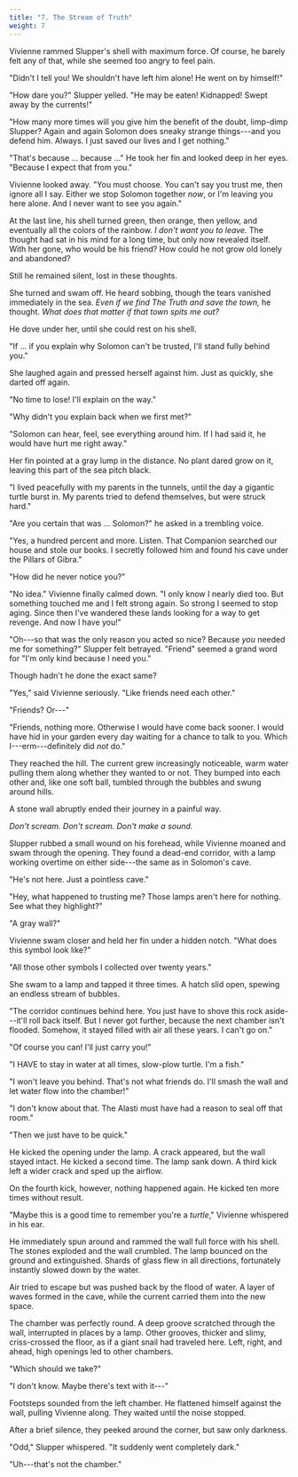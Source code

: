 ```yaml
---
title: "7. The Stream of Truth"
weight: 7
---
```


Vivienne rammed Slupper's shell with maximum force. Of course, he barely felt any of that, while she seemed too angry to feel pain. 

"Didn't I tell you! We shouldn't have left him alone! He went on by himself!"

"How dare you?" Slupper yelled. "He may be eaten! Kidnapped! Swept away by the currents!"

"How many more times will you give him the benefit of the doubt, limp-dimp Slupper? Again and again Solomon does sneaky strange things---and you defend him. Always. I just saved our lives and I get nothing."

"That's because ... because ..." He took her fin and looked deep in her eyes. "Because I expect that from you."

Vivienne looked away. "You must choose. You can't say you trust me, then ignore all I say. Either we stop Solomon together _now_, or I'm leaving you here alone. And I never want to see you again."

At the last line, his shell turned green, then orange, then yellow, and eventually all the colors of the rainbow. _I don't want you to leave._ The thought had sat in his mind for a long time, but only now revealed itself. With her gone, who would be his friend? How could he not grow old lonely and abandoned? 

Still he remained silent, lost in these thoughts.

She turned and swam off. He heard sobbing, though the tears vanished immediately in the sea. _Even if we find The Truth and save the town,_ he thought. _What does that matter if that town spits me out?_

He dove under her, until she could rest on his shell. 

"If ... if you explain why Solomon can't be trusted, I'll stand fully behind you."

She laughed again and pressed herself against him. Just as quickly, she darted off again. 

"No time to lose! I'll explain on the way."

"Why didn't you explain back when we first met?"

"Solomon can hear, feel, see everything around him. If I had said it, he would have hurt me right away."

Her fin pointed at a gray lump in the distance. No plant dared grow on it, leaving this part of the sea pitch black. 

"I lived peacefully with my parents in the tunnels, until the day a gigantic turtle burst in. My parents tried to defend themselves, but were struck hard."

"Are you certain that was ... Solomon?" he asked in a trembling voice.

"Yes, a hundred percent and more. Listen. That Companion searched our house and stole our books. I secretly followed him and found his cave under the Pillars of Gibra."

"How did he never notice you?"

"No idea." Vivienne finally calmed down. "I only know I nearly died too. But something touched me and I felt strong again. So strong I seemed to stop aging. Since then I've wandered these lands looking for a way to get revenge. And now I have you!"

"Oh---so that was the only reason you acted so nice? Because _you_ needed me for something?" Slupper felt betrayed. "Friend" seemed a grand word for "I'm only kind because I need you." 

Though hadn't he done the exact same?

"Yes," said Vivienne seriously. "Like friends need each other."

"Friends? Or---"

"Friends, nothing more. Otherwise I would have come back sooner. I would have hid in your garden every day waiting for a chance to talk to you. Which I---erm---definitely did _not_ do."

They reached the hill. The current grew increasingly noticeable, warm water pulling them along whether they wanted to or not. They bumped into each other and, like one soft ball, tumbled through the bubbles and swung around hills.

A stone wall abruptly ended their journey in a painful way. 

_Don't scream. Don't scream. Don't make a sound._ 

Slupper rubbed a small wound on his forehead, while Vivienne moaned and swam through the opening. They found a dead-end corridor, with a lamp working overtime on either side---the same as in Solomon's cave.

"He's not here. Just a pointless cave."

"Hey, what happened to trusting me? Those lamps aren't here for nothing. See what they highlight?"

"A gray wall?"

Vivienne swam closer and held her fin under a hidden notch. "What does this symbol look like?"

"All those other symbols I collected over twenty years."

She swam to a lamp and tapped it three times. A hatch slid open, spewing an endless stream of bubbles.

"The corridor continues behind here. You just have to shove this rock aside---it'll roll back itself. But I never got further, because the next chamber isn't flooded. Somehow, it stayed filled with air all these years. I can't go on."

"Of course you can! I'll just carry you!"

"I HAVE to stay in water at all times, slow-plow turtle. I'm a fish."

"I won't leave you behind. That's not what friends do. I'll smash the wall and let water flow into the chamber!"

"I don't know about that. The Alasti must have had a reason to seal off that room."

"Then we just have to be quick."

He kicked the opening under the lamp. A crack appeared, but the wall stayed intact. He kicked a second time. The lamp sank down. A third kick left a wider crack and sped up the airflow.

On the fourth kick, however, nothing happened again. He kicked ten more times without result.

"Maybe this is a good time to remember you're a _turtle_," Vivienne whispered in his ear.

He immediately spun around and rammed the wall full force with his shell. The stones exploded and the wall crumbled. The lamp bounced on the ground and extinguished. Shards of glass flew in all directions, fortunately instantly slowed down by the water.

Air tried to escape but was pushed back by the flood of water. A layer of waves formed in the cave, while the current carried them into the new space.

The chamber was perfectly round. A deep groove scratched through the wall, interrupted in places by a lamp. Other grooves, thicker and slimy, criss-crossed the floor, as if a giant snail had traveled here. Left, right, and ahead, high openings led to other chambers.

"Which should we take?"

"I don't know. Maybe there's text with it---"

Footsteps sounded from the left chamber. He flattened himself against the wall, pulling Vivienne along. They waited until the noise stopped. 

After a brief silence, they peeked around the corner, but saw only darkness. 

"Odd," Slupper whispered. "It suddenly went completely dark."

"Uh---that's not the chamber."
